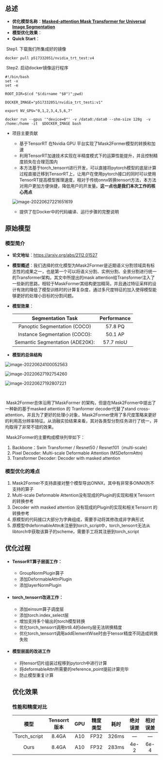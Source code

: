 ## 总述

- **优化模型名称**：[**Masked-attention Mask Transformer for Universal Image Segmentation**](https://github.com/facebookresearch/Mask2Former.git) 
- **模型优化效果**：
- **Quick Start**：

​	Step1. 下载我们所集成好的镜像

```shell
docker pull p517332051/nvidia_trt_test:v4
```

​	Step2.  启动docker镜像运行程序

```shell
#!/bin/bash
set -x
set -e

ROOT_DIR=$(cd "$(dirname "$0")";pwd)

DOCKER_IMAGE="p517332051/nvidia_trt_testi:v1"

export NV_GPU="0,1,2,3,4,5,6,7"

docker run --gpus '"device=0"' -v /data0:/data0 --shm-size 128g  -v /home:/home -it  $DOCKER_IMAGE bash
```

- 项目主要贡献
	- 基于TensorRT 在Nvidia GPU 平台实现了Mask2Former模型的转换和加速
	- 利用TensorRT加速技术实现在半精度模式下的运算性能提升，并且控制精度损失在合理范围内
	- 本方法基于torch_tensorrt进行开发，可以直接将pytorch模型的底层计算过程直接迁移到TensorRT上，让用户在使用pytorch接口的同时可以使用TensorRT提高模型推理速度，相对于传统onnx转换tensort方法，本方法对用户更加方便快捷，降低用户的开发量。**这一点也是我们本次工作的核心亮点**
	
	![image-20220627221651619](main\img\torch_tensorrt_transform.png)
	
	- 提供了在Docker中的代码编译、运行步骤的完整说明



## 原始模型

### 模型简介

- **论文地址**：https://arxiv.org/abs/2112.01527

- **模型概述**：我们选择的优化模型为Mask2Former是近期语义分割领域具有标志性的成果之一，也是第一个可以将语义分割、实例分割、全景分割进行统一的Transformer架构。其文中所提出的mask attention给Transformer注入了一些新的思路，相较于MaskFormer其结构更加精简，并且通过特征采样的设计有效的降低了模型训练时的计算复杂度，通过多尺度特征的加入使得模型能够更好的处理小目标的分割问题。

- **模型效果**：

	|        Segmentation Task        | Performance |
	| :-----------------------------: | :---------: |
	|  Panoptic Segmentation (COCO)   |   57.8 PQ   |
	|  Instance Segmentation (COCO):  |   50.1 AP   |
	| Semantic Segmentation (ADE20K): |  57.7 mIoU  |

- **模型的总体结构**

![image-20220624100052563](main\img\mask2former_network.png)

![image-20220627192754260](main\img\mask2former_exp1.png)

![image-20220627192807221](main\img\mask2former_exp2.png)

​	

​	Mask2Former总体沿用了MaskFormer 的架构，但是在Mask2Former中提出了一种新的基于masked attention 的 Tranformer decoder代替了stand cross-attention，并且为了更好的处理小对象，Mask2Former使用了多尺度策略来更好的利用高分辨率特征。从消融实验结果来看，其对各类型分割任务进行了统一，并均取得了非常不错的效果。

​	Mask2Former的主要构成模块列举如下：

1. Backbone：Swin Transformer / Resnet50 / Resnet101（multi-scale）		
2. Pixel Decoder: Multi-scale Deformable Attention (MSDeformAttn)
3. Transformer Decoder: Decoder with masked attention



### 模型优化的难点

1. Mask2Former不支持直接对整个模型导出ONNX，其中有非常多ONNX所不支持的算子
2. Multi-scale Deformable Attention没有现成的Plugin的实现和相关Tensorrt的转换参考
3. Decoder with masked attention 没有现成的Plugin的实现和相关Tensorrt 的转换参考
4. 原模型的代码接口大部分为字典组成，需要手动将其修改成非字典形式
5. 原模型中deformableAttn未注册到torch_script中，torch_tensorrt无法从libtorch中获取该算子的scheme，需要手工将其注册到torch_script



## 优化过程

- #### **TensorRT算子层面工作：**

	- GroupNormPlugin算子
	- 添加DeformableAttnPlugin
	- 添加layerNormPlugin

- #### **torch_tensorrt改进工作**：

	- 添加einsum算子调度层
	- 添加torch.index_select层
	- 增加支持多个输出的torch模型转换
	- 优化torch_tensorrt调用trt8.4的identy层无法转换精度
	- 优化torch_tensorrt调用addElementWise时由于tensor精度不同造成转换失败

- #### 模型层面的改进工作

	- 将tensor切片组装过程移到pytorch中进行计算
	- 将deformableAttn所需要的reference_point提前计算完毕
	- 防止模型重复计算

	

	## 优化效果

	### 性能和精度对比

	|     模型     | Tensorrt版本 | GPU  | 精度类型 | 耗时  | 绝对误差 | 相对误差 |
	| :----------: | :----------: | :--: | :------: | :---: | :------: | :------: |
	| Torch_script |    8.4GA     | A10  |   FP32   | 326ms |    —     |    —     |
	|     Ours     |    8.4GA     | A10  |   FP32   | 283ms |   4e-2   |   6e-4   |

	









